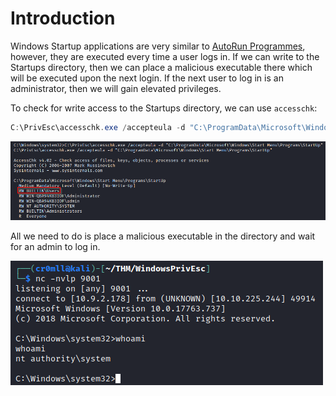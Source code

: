 # Introduction

Windows Startup applications are very similar to [AutoRun Programmes](AutoRun%20Programmes.md), however, they are executed every time a user logs in. If we can write to the Startups directory, then we can place a malicious executable there which will be executed upon the next login. If the next user to log in is an administrator, then we will gain elevated privileges.

To check for write access to the Startups directory, we can use `accesschk`:
```powershell
C:\PrivEsc\accesschk.exe /accepteula -d "C:\ProgramData\Microsoft\Windows\Start Menu\Programs\StartUp"
```

![](res/Images/Check%20StartUps%20Access.png)

All we need to do is place a malicious executable in the directory and wait for an admin to log in.

![](res/Images/Shell.png)